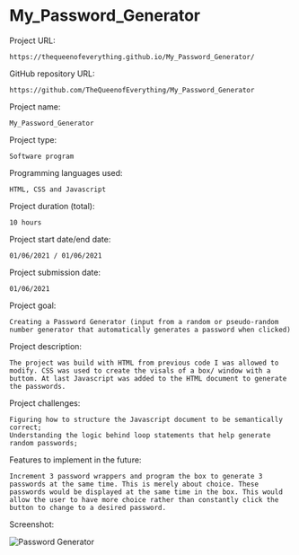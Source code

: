 # My_Password_Generator

Project URL: 

    https://thequeenofeverything.github.io/My_Password_Generator/


GitHub repository URL:

    https://github.com/TheQueenofEverything/My_Password_Generator


Project name:

    My_Password_Generator

Project type:

    Software program
   

Programming languages used:

    HTML, CSS and Javascript

Project duration (total):

    10 hours

Project start date/end date:

    01/06/2021 / 01/06/2021 
    
Project submission date:

    01/06/2021

Project goal:

    Creating a Password Generator (input from a random or pseudo-random number generator that automatically generates a password when clicked)

Project description:

    The project was build with HTML from previous code I was allowed to modify. CSS was used to create the visals of a box/ window with a buttom. At last Javascript was added to the HTML document to generate the passwords.
    
Project challenges:

    Figuring how to structure the Javascript document to be semantically correct;
    Understanding the logic behind loop statements that help generate random passwords;

Features to implement in the future:

    Increment 3 password wrappers and program the box to generate 3 passwords at the same time. This is merely about choice. These passwords would be displayed at the same time in the box. This would allow the user to have more choice rather than constantly click the button to change to a desired password.
    
    
Screenshot:



![Password Generator](https://user-images.githubusercontent.com/65464431/148454138-60e16457-9c9c-4917-b6dd-d0679c7c22a5.png)
